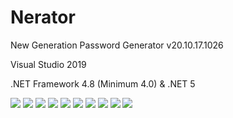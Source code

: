 # Nerator
  <p>New Generation Password Generator v20.10.17.1026</p>
  <p>Visual Studio 2019</p>
  <p>.NET Framework 4.8 (Minimum 4.0) & .NET 5</p>
  <img src="https://raw.githubusercontent.com/Soferity/Nerator/master/.screenshots/GIF.gif" />
  <img src="https://raw.githubusercontent.com/Soferity/Nerator/master/.screenshots/UI_1.png" />
  <img src="https://raw.githubusercontent.com/Soferity/Nerator/master/.screenshots/UI_2.png" />
  <img src="https://raw.githubusercontent.com/Soferity/Nerator/master/.screenshots/UI_3.png" />
  <img src="https://raw.githubusercontent.com/Soferity/Nerator/master/.screenshots/UI_4.png" />
  <img src="https://raw.githubusercontent.com/Soferity/Nerator/master/.screenshots/UI_5.png" />
  <img src="https://raw.githubusercontent.com/Soferity/Nerator/master/.screenshots/UI_6.png" />
  <img src="https://raw.githubusercontent.com/Soferity/Nerator/master/.screenshots/UI_7.png" />
  <img src="https://raw.githubusercontent.com/Soferity/Nerator/master/.screenshots/UI_8.png" />
  <img src="https://raw.githubusercontent.com/Soferity/Nerator/master/.screenshots/UI_9.png" />